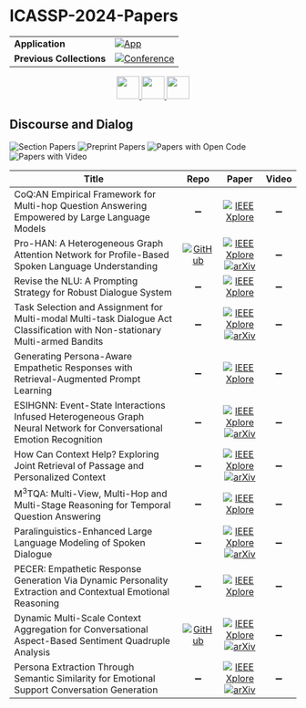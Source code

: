 # ICASSP-2024-Papers

<table>
    <tr>
        <td><strong>Application</strong></td>
        <td>
            <a href="https://huggingface.co/spaces/DmitryRyumin/NewEraAI-Papers" style="float:left;">
                <img src="https://img.shields.io/badge/🤗-NewEraAI--Papers-FFD21F.svg" alt="App" />
            </a>
        </td>
    </tr>
    <tr>
        <td><strong>Previous Collections</strong></td>
        <td>
            <a href="https://github.com/DmitryRyumin/ICASSP-2023-24-Papers/blob/main/README_2023.md">
                <img src="http://img.shields.io/badge/ICASSP-2023-0073AE.svg" alt="Conference">
            </a>
        </td>
    </tr>
</table>

<div align="center">
    <a href="https://github.com/DmitryRyumin/ICASSP-2023-24-Papers/blob/main/sections/2024/main/AASP-L7.md">
        <img src="https://cdn.jsdelivr.net/gh/DmitryRyumin/NewEraAI-Papers@main/images/left.svg" width="40" alt="" />
    </a>
    <a href="https://github.com/DmitryRyumin/ICASSP-2023-24-Papers/">
        <img src="https://cdn.jsdelivr.net/gh/DmitryRyumin/NewEraAI-Papers@main/images/home.svg" width="40" alt="" />
    </a>
    <a href="https://github.com/DmitryRyumin/ICASSP-2023-24-Papers/blob/main/sections/2024/main/SPTM-L4.md">
        <img src="https://cdn.jsdelivr.net/gh/DmitryRyumin/NewEraAI-Papers@main/images/right.svg" width="40" alt="" />
    </a>
</div>


## Discourse and Dialog

![Section Papers](https://img.shields.io/badge/Section%20Papers-0-42BA16) ![Preprint Papers](https://img.shields.io/badge/Preprint%20Papers-0-b31b1b) ![Papers with Open Code](https://img.shields.io/badge/Papers%20with%20Open%20Code-0-1D7FBF) ![Papers with Video](https://img.shields.io/badge/Papers%20with%20Video-0-FF0000)

| **Title** | **Repo** | **Paper** | **Video** |
|-----------|:--------:|:---------:|:---------:|
| CoQ:AN Empirical Framework for Multi-hop Question Answering Empowered by Large Language Models | :heavy_minus_sign: | [![IEEE Xplore](https://img.shields.io/badge/IEEE-10447488-E4A42C.svg)](https://ieeexplore.ieee.org/document/10447488) | :heavy_minus_sign: |
| Pro-HAN: A Heterogeneous Graph Attention Network for Profile-Based Spoken Language Understanding | [![GitHub](https://img.shields.io/github/stars/AaronTengDeChuan/PRO-HAN?style=flat)](https://github.com/AaronTengDeChuan/PRO-HAN) | [![IEEE Xplore](https://img.shields.io/badge/IEEE-10446254-E4A42C.svg)](https://ieeexplore.ieee.org/document/10446254) <br/> [![arXiv](https://img.shields.io/badge/arXiv-2402.03900-b31b1b.svg)](https://arxiv.org/abs/2402.03900) | :heavy_minus_sign: |
| Revise the NLU: A Prompting Strategy for Robust Dialogue System | :heavy_minus_sign: | [![IEEE Xplore](https://img.shields.io/badge/IEEE-10446138-E4A42C.svg)](https://ieeexplore.ieee.org/document/10446138) | :heavy_minus_sign: |
| Task Selection and Assignment for Multi-modal Multi-task Dialogue Act Classification with Non-stationary Multi-armed Bandits | :heavy_minus_sign: | [![IEEE Xplore](https://img.shields.io/badge/IEEE-10447862-E4A42C.svg)](https://ieeexplore.ieee.org/document/10447862) <br/> [![arXiv](https://img.shields.io/badge/arXiv-2309.09832-b31b1b.svg)](https://arxiv.org/abs/2309.09832) | :heavy_minus_sign: |
| Generating Persona-Aware Empathetic Responses with Retrieval-Augmented Prompt Learning | :heavy_minus_sign: | [![IEEE Xplore](https://img.shields.io/badge/IEEE-10447417-E4A42C.svg)](https://ieeexplore.ieee.org/document/10447417) | :heavy_minus_sign: |
| ESIHGNN: Event-State Interactions Infused Heterogeneous Graph Neural Network for Conversational Emotion Recognition | :heavy_minus_sign: | [![IEEE Xplore](https://img.shields.io/badge/IEEE-10447592-E4A42C.svg)](https://ieeexplore.ieee.org/document/10447592) <br/> [![arXiv](https://img.shields.io/badge/arXiv-2405.03960-b31b1b.svg)](https://arxiv.org/abs/2405.03960) | :heavy_minus_sign: |
| How Can Context Help? Exploring Joint Retrieval of Passage and Personalized Context | :heavy_minus_sign: | [![IEEE Xplore](https://img.shields.io/badge/IEEE-10447921-E4A42C.svg)](https://ieeexplore.ieee.org/document/10447921) <br/> [![arXiv](https://img.shields.io/badge/arXiv-2308.13760-b31b1b.svg)](https://arxiv.org/abs/2308.13760) | :heavy_minus_sign: |
| M<sup>3</sup>TQA: Multi-View, Multi-Hop and Multi-Stage Reasoning for Temporal Question Answering | :heavy_minus_sign: | [![IEEE Xplore](https://img.shields.io/badge/IEEE-10448071-E4A42C.svg)](https://ieeexplore.ieee.org/document/10448071) | :heavy_minus_sign: |
| Paralinguistics-Enhanced Large Language Modeling of Spoken Dialogue | :heavy_minus_sign: | [![IEEE Xplore](https://img.shields.io/badge/IEEE-10446933-E4A42C.svg)](https://ieeexplore.ieee.org/document/10446933) <br/> [![arXiv](https://img.shields.io/badge/arXiv-2312.15316-b31b1b.svg)](https://arxiv.org/abs/2312.15316) | :heavy_minus_sign: |
| PECER: Empathetic Response Generation Via Dynamic Personality Extraction and Contextual Emotional Reasoning | :heavy_minus_sign: | [![IEEE Xplore](https://img.shields.io/badge/IEEE-10446914-E4A42C.svg)](https://ieeexplore.ieee.org/document/10446914) | :heavy_minus_sign: |
| Dynamic Multi-Scale Context Aggregation for Conversational Aspect-Based Sentiment Quadruple Analysis | [![GitHub](https://img.shields.io/github/stars/qdCassie-Li/DMCA?style=flat)](https://github.com/qdCassie-Li/DMCA) | [![IEEE Xplore](https://img.shields.io/badge/IEEE-10447873-E4A42C.svg)](https://ieeexplore.ieee.org/document/10447873) <br/> [![arXiv](https://img.shields.io/badge/arXiv-2309.15476-b31b1b.svg)](https://arxiv.org/abs/2309.15476) | :heavy_minus_sign: |
| Persona Extraction Through Semantic Similarity for Emotional Support Conversation Generation | :heavy_minus_sign: | [![IEEE Xplore](https://img.shields.io/badge/IEEE-10445957-E4A42C.svg)](https://ieeexplore.ieee.org/document/10445957) <br/> [![arXiv](https://img.shields.io/badge/arXiv-2403.04212-b31b1b.svg)](https://arxiv.org/abs/2403.04212) | :heavy_minus_sign: |



